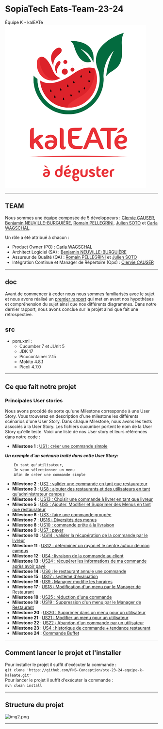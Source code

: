 # SopiaTech Eats-Team-23-24

Équipe K - kalEATé <br>
![img.png](doc/kaleate.png)

---

## TEAM

Nous sommes une équipe composée de 5 développeurs : <a href="https://github.com/ClervieCauser">Clervie CAUSER</a>, <a href="https://github.com/benneuville">Benjamin NEUVILLE-BURGUIÈRE</a>, <a href="https://github.com/RomainPellegrini">Romain PELLEGRINI</a>, <a href="https://github.com/JulienS0t0">Julien SOTO</a> et <a href="https://github.com/CarlaWagschal1">Carla WAGSCHAL</a>.

Un rôle a été attribué à chacun :
- Product Owner (PO) : <a href="https://github.com/CarlaWagschal1">Carla WAGSCHAL</a>
- Architect Logiciel (SA) : <a href="https://github.com/benneuville">Benjamin NEUVILLE-BURGUIÈRE</a>
- Assureur de Qualité (QA) : <a href="https://github.com/RomainPellegrini">Romain PELLEGRINI</a> et <a href="https://github.com/JulienS0t0">Julien SOTO</a>
- Intégration Continue et Manager de Répertoire (Ops) : <a href="https://github.com/ClervieCauser">Clervie CAUSER</a>

---

## doc
Avant de commencer à coder nous nous sommes familiarisés avec le sujet et nous avons réalisé un <a href="https://github.com/PNS-Conception/ste-23-24-equipe-k-kaleate/blob/main/doc/RapportTD1TD2-EquipeK.pdf">premier rapport</a> qui met en avant nos hypothèses et compréhension du sujet ainsi que nos différents diagrammes.
Dans notre dernier rapport, nous avons conclue sur le projet ainsi que fait une rétrospective.

## src
 - pom.xml :
   - Cucumber 7 et JUnit 5
   - JDK 17
   - Picocontainer 2.15
   - Mokito 4.8.1
   - Picoli 4.7.0
 
---

## Ce que fait notre projet

### Principales User stories
Nous avons procédé de sorte qu'une Milestone corresponde à une User Story. Vous trouverez en description d'une milestone les différents scénarios d'une User Story. Dans chaque Milestone, nous avons les tests associés à la User Story. Les fichiers cucumber portent le nom de la User Story qu'elle teste.
Voici une liste de nos User story et leurs références dans notre code :
- **Milestone 1** : <a href="https://github.com/PNS-Conception/ste-23-24-equipe-k-kaleate/milestone/3"> US1 : créer une commande simple</a>

_**Un exemple d'un scénario traité dans cette User Story:**_
```
    En tant qu'utilisateur,
    Je veux sélectionner un menu
    Afin de créer une commande simple
```
- **Milestone 2** : <a href="https://github.com/PNS-Conception/ste-23-24-equipe-k-kaleate/milestone/4">US2 : valider une commande en tant que restaurateur</a>
- **Milestone 3** : <a href="https://github.com/PNS-Conception/ste-23-24-equipe-k-kaleate/milestone/5">US8 : ajouter des restaurants et des utilisateurs en tant qu'administrateur campus</a>
- **Milestone 4** : <a href="https://github.com/PNS-Conception/ste-23-24-equipe-k-kaleate/milestone/6">US13 : Choisir une commande à livrer en tant que livreur</a>
- **Milestone 5** : <a href="https://github.com/PNS-Conception/ste-23-24-equipe-k-kaleate/milestone/7">US5 : Ajouter, Modifier et Supprimer des Menus en tant que restaurateur</a>
- **Milestone 6** : <a href="https://github.com/PNS-Conception/ste-23-24-equipe-k-kaleate/milestone/8">US3 : faire une commande groupée</a>
- **Milestone 7** : <a href="https://github.com/PNS-Conception/ste-23-24-equipe-k-kaleate/milestone/9">US16 : Diversités des menus</a>
- **Milestone 8** : <a href="https://github.com/PNS-Conception/ste-23-24-equipe-k-kaleate/milestone/10">US10 : commande prête à la livraison</a>
- **Milestone 9** : <a href="https://github.com/PNS-Conception/ste-23-24-equipe-k-kaleate/milestone/11">US7 : payer</a>
- **Milestone 10** : <a href="https://github.com/PNS-Conception/ste-23-24-equipe-k-kaleate/milestone/12"> US14 : valider la récupération de la commande par le livreur</a>
- **Milestone 11** : <a href="https://github.com/PNS-Conception/ste-23-24-equipe-k-kaleate/milestone/13"> US12 : déterminer un rayon et le centre autour de mon campus</a>
- **Milestone 12** : <a href="https://github.com/PNS-Conception/ste-23-24-equipe-k-kaleate/milestone/14">US4 : livraison de la commande au client</a>
- **Milestone 13** : <a href="https://github.com/PNS-Conception/ste-23-24-equipe-k-kaleate/milestone/15">US24 : récupérer les informations de ma commande après avoir payé</a>
- **Milestone 14** : <a href="https://github.com/PNS-Conception/ste-23-24-equipe-k-kaleate/milestone/16">US6 : le restaurant annule une commande</a>
- **Milestone 15** : <a href="https://github.com/PNS-Conception/ste-23-24-equipe-k-kaleate/milestone/17">US17 : système d'évaluation</a>
- **Milestone 16** : <a href="https://github.com/PNS-Conception/ste-23-24-equipe-k-kaleate/milestone/18">US9 : Manager modifie les horaires</a>
- **Milestone 17** : <a href="https://github.com/PNS-Conception/ste-23-24-equipe-k-kaleate/milestone/19">US18 : Modification d'un menu par le Manager de Restaurant</a>
- **Milestone 18** : <a href="https://github.com/PNS-Conception/ste-23-24-equipe-k-kaleate/milestone/20">US25 : réduction d'une commande</a>
- **Milestone 19** : <a href="https://github.com/PNS-Conception/ste-23-24-equipe-k-kaleate/milestone/21">US19 : Suppression d'un menu par le Manager de Restaurant</a>
- **Milestone 20** : <a href="https://github.com/PNS-Conception/ste-23-24-equipe-k-kaleate/milestone/22"> US20 : Supprimer dans un menu pour un utilisateur</a>
- **Milestone 21** : <a href="https://github.com/PNS-Conception/ste-23-24-equipe-k-kaleate/milestone/23">US21 : Modifier un menu pour un utilisateur</a>
- **Milestone 22** : <a href="https://github.com/PNS-Conception/ste-23-24-equipe-k-kaleate/milestone/24">US22 : Abandon d'un commande par un utilisateur</a>
- **Milestone 23** : <a href="https://github.com/PNS-Conception/ste-23-24-equipe-k-kaleate/milestone/25">US4 : historique de commande + tendance restaurant</a>
- **Milestone 24** : <a href="https://github.com/PNS-Conception/ste-23-24-equipe-k-kaleate/milestone/26">Commande Buffet</a>

---
## Comment lancer le projet et l'installer

Pour installer le projet il suffit d'exécuter la commande :
 <br/>
``` git clone 'https://github.com/PNS-Conception/ste-23-24-equipe-k-kaleate.git' ```
 <br/>
Pour lancer le projet il suffit d'exécuter la commande :
 <br/>
``` mvn clean install ```

---

## Structure du projet
![img2.png](doc/Structure_Projet.jpg)

---
